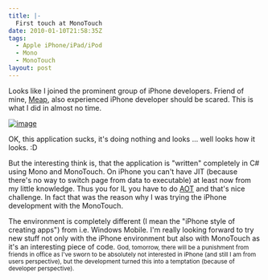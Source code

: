 ```yaml
---
title: |-
  First touch at MonoTouch
date: 2010-01-10T21:58:35Z
tags:
  - Apple iPhone/iPad/iPod
  - Mono
  - MonoTouch
layout: post
---
```

Looks like I joined the prominent group of iPhone developers. Friend of mine, [Meap][1], also experienced iPhone developer should be scared. This is what I did in almost no time.

[![image](/i/231161/iphone_jirirocks_thumb.jpg)][2]

OK, this application sucks, it's doing nothing and looks ... well looks how it looks. :D

But the interesting think is, that the application is "written" completely in C# using Mono and MonoTouch. On iPhone you can't have JIT (because there's no way to switch page from data to executable) at least now from my little knowledge. Thus you for IL you have to do [AOT][3] and that's nice challenge. In fact that was the reason why I was trying the iPhone development with the MonoTouch.

The environment is completely different (I mean the "iPhone style of creating apps") from i.e. Windows Mobile. I'm really looking forward to try new stuff not only with the iPhone environment but also with MonoTouch as it's an interesting piece of code. <small>God, tomorrow, there will be a punishment from friends in office as I've sworn to be absolutely not interested in iPhone (and still I am from users perspective), but the development turned this into a temptation (because of developer perspective).</small>

[1]: http://meap.cz
[2]: /i/231161/iphone_jirirocks.png
[3]: http://www.mono-project.com/Mono:Runtime:Documentation:AOT